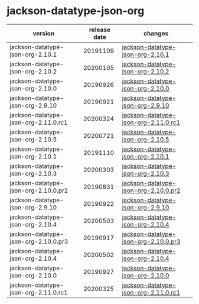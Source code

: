 # jackson-datatype-json-org	


|version|release date|changes|
|---|---|---|
|jackson-datatype-json-org-2.10.1|20191109|[jackson-datatype-json-org-2.10.1](./jackson-datatype-json-org-2.10.1-20191109.md)|
|jackson-datatype-json-org-2.10.2|20200105|[jackson-datatype-json-org-2.10.2](./jackson-datatype-json-org-2.10.2-20200105.md)|
|jackson-datatype-json-org-2.10.0|20190926|[jackson-datatype-json-org-2.10.0](./jackson-datatype-json-org-2.10.0-20190926.md)|
|jackson-datatype-json-org-2.9.10|20190921|[jackson-datatype-json-org-2.9.10](./jackson-datatype-json-org-2.9.10-20190921.md)|
|jackson-datatype-json-org-2.11.0.rc1|20200324|[jackson-datatype-json-org-2.11.0.rc1](./jackson-datatype-json-org-2.11.0.rc1-20200324.md)|
|jackson-datatype-json-org-2.10.5|20200721|[jackson-datatype-json-org-2.10.5](./jackson-datatype-json-org-2.10.5-20200721.md)|
|jackson-datatype-json-org-2.10.1|20191110|[jackson-datatype-json-org-2.10.1](./jackson-datatype-json-org-2.10.1-20191110.md)|
|jackson-datatype-json-org-2.10.3|20200303|[jackson-datatype-json-org-2.10.3](./jackson-datatype-json-org-2.10.3-20200303.md)|
|jackson-datatype-json-org-2.10.0.pr2|20190831|[jackson-datatype-json-org-2.10.0.pr2](./jackson-datatype-json-org-2.10.0.pr2-20190831.md)|
|jackson-datatype-json-org-2.9.10|20190922|[jackson-datatype-json-org-2.9.10](./jackson-datatype-json-org-2.9.10-20190922.md)|
|jackson-datatype-json-org-2.10.4|20200503|[jackson-datatype-json-org-2.10.4](./jackson-datatype-json-org-2.10.4-20200503.md)|
|jackson-datatype-json-org-2.10.0.pr3|20190917|[jackson-datatype-json-org-2.10.0.pr3](./jackson-datatype-json-org-2.10.0.pr3-20190917.md)|
|jackson-datatype-json-org-2.10.4|20200502|[jackson-datatype-json-org-2.10.4](./jackson-datatype-json-org-2.10.4-20200502.md)|
|jackson-datatype-json-org-2.10.0|20190927|[jackson-datatype-json-org-2.10.0](./jackson-datatype-json-org-2.10.0-20190927.md)|
|jackson-datatype-json-org-2.11.0.rc1|20200325|[jackson-datatype-json-org-2.11.0.rc1](./jackson-datatype-json-org-2.11.0.rc1-20200325.md)|
